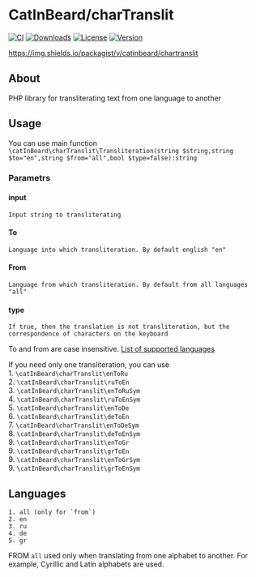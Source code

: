 # CatInBeard/charTranslit  
[![CI](https://github.com/CatInBeard/charTranslit/actions/workflows/CI.yml/badge.svg)](https://github.com/CatInBeard/charTranslit/actions/workflows/CI.yml)
[![Downloads](https://img.shields.io/packagist/dm/catinbeard/chartranslit)](https://packagist.org/packages/catinbeard/chartranslit)
[![License](https://img.shields.io/packagist/l/catinbeard/chartranslit)](https://packagist.org/packages/catinbeard/chartranslit)
[![Version](https://img.shields.io/packagist/v/catinbeard/chartranslit)](https://packagist.org/packages/catinbeard/chartranslit)

https://img.shields.io/packagist/v/catinbeard/chartranslit
## About
 PHP library for transliterating text from one language to another 
## Usage
You can use main function
`\catInBeard\charTranslit\Transliteration(string $string,string $to="en",string $from="all",bool $type=false):string`
### Parametrs
#### input
    Input string to transliterating
#### To
    Language into which transliteration. By default english "en"
#### From
    Language from which transliteration. By default from all languages "all"
#### type
    If true, then the translation is not transliteration, but the correspondence of characters on the keyboard   
To and from are case insensitive. [List of supported languages](#languages)  

If you need only one transliteration, you can use  
    1. `\catInBeard\charTranslit\enToRu`    
    2. `\catInBeard\charTranslit\ruToEn`   
    3. `\catInBeard\charTranslit\enToRuSym`   
    4. `\catInBeard\charTranslit\ruToEnSym`   
    5. `\catInBeard\charTranslit\enToDe`    
    6. `\catInBeard\charTranslit\deToEn`   
    7. `\catInBeard\charTranslit\enToDeSym`   
    8. `\catInBeard\charTranslit\deToEnSym`  
    9. `\catInBeard\charTranslit\enToGr`   
    9. `\catInBeard\charTranslit\grToEn`  
    9. `\catInBeard\charTranslit\enToGrSym`   
    9. `\catInBeard\charTranslit\grToEnSym`   

## <a name="languages"></a>Languages

    1. all (only for `from`)
    2. en
    3. ru
    4. de
    5. gr

FROM `all` used only when translating from one alphabet to another. For example, Cyrillic and Latin alphabets are used. 